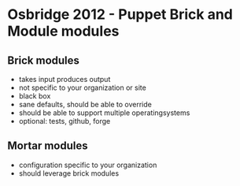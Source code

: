 # Osbridge 2012 - Puppet Brick and Module modules

## Brick modules

* takes input produces output
* not specific to your organization or site
* black box
* sane defaults, should be able to override
* should be able to support multiple operatingsystems
* optional: tests, github, forge

## Mortar modules

* configuration specific to your organization
* should leverage brick modules
